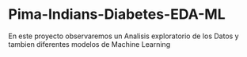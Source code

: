 # Pima-Indians-Diabetes-EDA-ML
En este proyecto observaremos un Analisis exploratorio de los Datos y tambien diferentes modelos de Machine Learning
